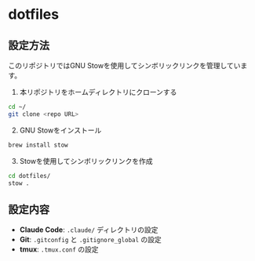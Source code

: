 # dotfiles

## 設定方法

このリポジトリではGNU Stowを使用してシンボリックリンクを管理しています。

1. 本リポジトリをホームディレクトリにクローンする
```bash
cd ~/
git clone <repo URL>
```

2. GNU Stowをインストール
```bash
brew install stow
```

3. Stowを使用してシンボリックリンクを作成
```bash
cd dotfiles/
stow .
```

## 設定内容

- **Claude Code**: `.claude/` ディレクトリの設定
- **Git**: `.gitconfig` と `.gitignore_global` の設定
- **tmux**: `.tmux.conf` の設定

